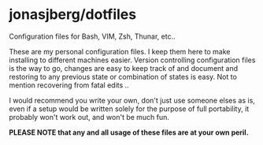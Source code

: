 jonasjberg/dotfiles
===================

Configuration files for Bash, VIM, Zsh, Thunar, etc..

These are my personal configuration files.  I keep them here to make installing
to different machines easier.  Version controlling configuration files is the
way to go, changes are easy to keep track of and document and restoring to any
previous state or combination of states is easy. Not to mention recovering from
fatal edits ..

I would recommend you write your own, don't just use someone elses as is, even
if a setup would be written solely for the purpose of full portability, it
probably won't work out, and won't be much fun.


**PLEASE NOTE that any and all usage of these files are at your own peril.**
